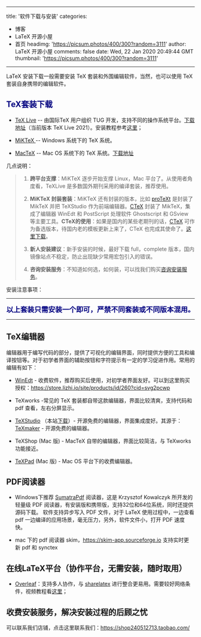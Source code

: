 
---
title: '软件下载与安装'
categories: 
 - 博客
 - LaTeX 开源小屋
 - 首页
headimg: 'https://picsum.photos/400/300?random=3111'
author: LaTeX 开源小屋
comments: false
date: Wed, 22 Jan 2020 20:49:44 GMT
thumbnail: 'https://picsum.photos/400/300?random=3111'
---

<div>   
<p>
                                                        </p><p>LaTeX 安装下载一般需要安装 TeX 套装和外围编辑软件，当然，也可以使用 TeX 套装自身携带的编辑软件。</p><h2><span style="color: rgb(0, 0, 128);">TeX套装下载</span></h2><ul class=" list-paddingleft-2"><li><p><a href="http://tug.org/texlive/" target="_blank">TeX Live</a> -- 由国际TeX 用户组织 TUG 开发，支持不同的操作系统平台。<a href="https://mirrors.ctan.org/systems/texlive/Images/texlive.iso" target="_blank">下载地址</a><span class="md-expand">（当前版本 TeX Live 2021）</span>。安装教程参考<a href="http://www.latexstudio.net/archives/51611.html" target="_blank">这里</a>；</p></li><li><p><a href="https://miktex.org/" target="_blank">MiKTeX </a>-- Windows 系统下的 TeX 系统。</p></li><li><p><a href="http://tug.org/mactex/" target="_blank">MacTeX</a> -- Mac OS 系统下的 TeX 系统。<a href="http://tug.org/cgi-bin/mactex-download/MacTeX.pkg">下载地址</a></p></li></ul><p>几点说明：</p><blockquote><ol class="ul-list list-paddingleft-2"><li><p><span class="md-line md-end-block"><strong>跨平台支撑</strong>：MiKTeX 逐步开始支撑 Linux，Mac 平台了。从使用者角度看，TeXLive 是多数国外期刊采用的编译套装，推荐使用。</span></p></li><li><p><span class="md-line md-end-block"><strong>MiKTeX 封装套装</strong>：MiKTeX 还有封装的版本，比如 <a href="http://tug.org/protext/">proTeXt</a> 是封装了 MikTeX 并把 TeXStudio 作为前端编辑器。<a href="http://www.ctex.org/">CTeX</a> 封装了 MikTeX，集成了编辑器 WinEdt 和 PostScript 处理软件 Ghostscript 和 GSview 等主要工具。</span><strong>CTeX的使用</strong>：如果是国内的某些老期刊的话，<a href="http://mirrors.ustc.edu.cn/ctex/legacy/2.9/CTeX_2.9.2.164_Full.exe" target="_blank">CTeX</a> 可作为备选版本，待国内老的模板更新上来了，CTeX 也完成其使命了。<a href="http://mirrors.ustc.edu.cn/ctex/legacy/2.9/CTeX_2.9.2.164_Full.exe" target="_blank">这里下载</a>。</p></li><li><p><span class="md-line md-end-block md-focus"><strong>新人安装建议</strong>：新手安装的时候，最好下载 full，complete 版本，国内镜像站点不稳定，防止出现缺少常用宏包引入的错误。</span></p></li><li><p><strong>咨询安装服务</strong>：不知道如何选，如何装，可以找我们购买<a href="https://shop240512713.taobao.com/" target="_blank">咨询安装服务</a>。</p></li></ol></blockquote><p>安装注意事项：</p><hr><p style="text-align: center;"><span style="color: rgb(0, 0, 128); font-size: 14pt;"><strong>以上套装只需安装一个即可，严禁不同套装或不同版本混用。</strong></span></p><hr><h2>TeX编辑器</h2><p>编辑器用于编写代码的部分，提供了可视化的编辑界面，同时提供方便的工具和编译按钮等。对于初学者界面的辅助按钮和字符提示有一定的学习促进作用。常用的编辑有如下：</p><ul class="ul-list list-paddingleft-2"><li><p><a href="http://www.winedt.com/" target="_blank">WinEdt</a><span class="md-line md-end-block md-focus"> - 收费软件，推荐购买后使用，对初学者界面友好。可以到这里购买授权：<a href="https://store.lizhi.io/site/products/id/260?cid=svg2pcwp">https://store.lizhi.io/site/products/id/260?cid=svg2pcwp</a> </span></p></li><li><p><span class="md-line md-end-block">TeXworks -常见的 TeX 套装都自带这款编辑器，界面比较清爽，支持代码和 pdf 查看，左右分屏显示。</span></p></li><li><p><span class="md-line md-end-block"><a href="https://www.texstudio.org/" target="_blank">TeXStudio</a> （本站<a href="https://mirrors.tuna.tsinghua.edu.cn/github-release/texstudio-org/texstudio/" target="_blank">下载</a>）</span><span class="md-line md-end-block">- 开源免费的编辑器，界面集成度好。其源于：</span><span class="md-line md-end-block"><a href="http://www.xm1math.net/texmaker/" target="_blank">TeXmaker</a> </span><span class="md-line md-end-block">- 开源免费的编辑器。</span></p></li><li><p><span class="md-line md-end-block">TeXShop (Mac 版) - MacTeX 自带的编辑器，界面比较简洁，与 TeXworks 功能接近。<br></span></p></li><li><p><a href="https://www.texpad.com/" target="_blank">TeXPad</a><span class="md-line md-end-block"> (Mac 版) - Mac OS 平台下的收费编辑器。</span></p></li></ul><h2>PDF阅读器</h2><ul class=" list-paddingleft-2"><li><p>Windows下推荐 <a href="http://www.sumatrapdfreader.org/free-pdf-reader.html" target="_blank">SumatraPdf</a> 阅读器，这是 Krzysztof Kowalczyk 所开发的轻量级 PDF 阅读器，有安装版和携带版，支持32位和64位系统，同时还提供源码下载。 软件支持异步写入 PDF 文件，对于 LaTeX 使用过程中，一边查看 pdf 一边编译的应用场景，毫无压力，另外，软件文件小，打开 PDF 速度快。</p></li><li><p>mac 下的 pdf 阅读器 skim，<a href="https://skim-app.sourceforge.io/" target="_blank">https://skim-app.sourceforge.io</a> 支持实时更新 pdf 和 synctex</p></li></ul><h2 class="md-end-block md-heading">在线LaTeX平台（协作平台，无需安装，随时取用）</h2><ul class=" list-paddingleft-2"><li><p><span class="md-line md-end-block"><a href="https://www.overleaf.com/">Overleaf</a>：支持多人协作，与 <a href="https://www.sharelatex.com/" target="_blank">sharelatex</a> 进行整合更易用。需要较好网络条件，视频教程看<a href="https://item.taobao.com/item.htm?spm=a1z10.1-c.w4004-3473795048.2.237fb29cn0f4YW&id=43823508044" target="_blank">这里</a>；</span></p></li></ul><h2>收费安装服务，解决安装过程的后顾之忧</h2><p>可以联系我们店铺，点击这里联系我们：<a href="https://shop240512713.taobao.com/" target="_blank">https://shop240512713.taobao.com/</a> </p>                        <p></p>
                        <!-- E 正文 -->
                      
</div>
            
